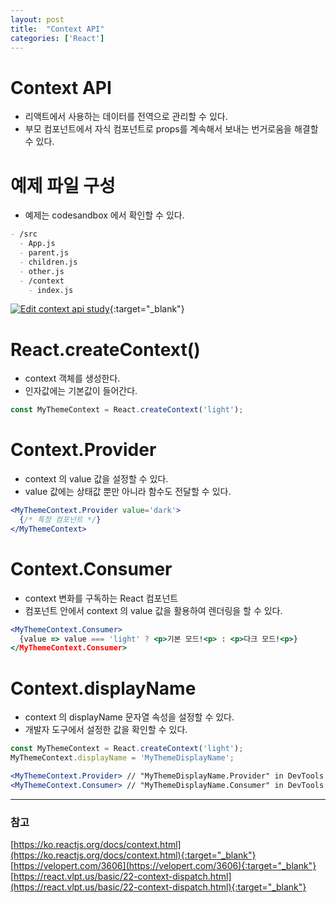 ```yaml
---
layout: post
title:  "Context API"
categories: ['React']
---
```


# Context API
- 리액트에서 사용하는 데이터를 전역으로 관리할 수 있다.
- 부모 컴포넌트에서 자식 컴포넌트로 props를 계속해서 보내는 번거로움을 해결할 수 있다.

# 예제 파일 구성
- 예제는 codesandbox 에서 확인할 수 있다.

```markdown
- /src
  - App.js
  - parent.js
  - children.js
  - other.js
  - /context
    - index.js
```
[![Edit context api study](https://codesandbox.io/static/img/play-codesandbox.svg)](https://codesandbox.io/s/context-api-study-6h1dr?fontsize=14&hidenavigation=1&theme=dark){:target="_blank"}   

# React.createContext()
- context 객체를 생성한다.
- 인자값에는 기본값이 들어간다.

```js
const MyThemeContext = React.createContext('light');
```

# Context.Provider
- context 의 value 값을 설정할 수 있다.
- value 값에는 상태값 뿐만 아니라 함수도 전달할 수 있다.

```jsx
<MyThemeContext.Provider value='dark'>
  {/* 특정 컴포넌트 */}
</MyThemeContext>
```

# Context.Consumer
- context 변화를 구독하는 React 컴포넌트
- 컴포넌트 안에서 context 의 value 값을 활용하여 렌더링을 할 수 있다.

```jsx
<MyThemeContext.Consumer>
  {value => value === 'light' ? <p>기본 모드!<p> : <p>다크 모드!<p>}
</MyThemeContext.Consumer>
```

# Context.displayName
- context 의 displayName 문자열 속성을 설정할 수 있다.
- 개발자 도구에서 설정한 값을 확인할 수 있다.

```jsx
const MyThemeContext = React.createContext('light');
MyThemeContext.displayName = 'MyThemeDisplayName';

<MyThemeContext.Provider> // "MyThemeDisplayName.Provider" in DevTools
<MyThemeContext.Consumer> // "MyThemeDisplayName.Consumer" in DevTools
```

---

### 참고

[https://ko.reactjs.org/docs/context.html](https://ko.reactjs.org/docs/context.html){:target="_blank"}   
[https://velopert.com/3606](https://velopert.com/3606){:target="_blank"}   
[https://react.vlpt.us/basic/22-context-dispatch.html](https://react.vlpt.us/basic/22-context-dispatch.html){:target="_blank"}   